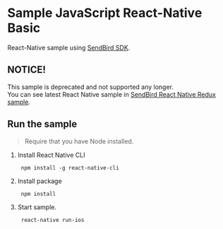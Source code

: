 # Sample JavaScript React-Native Basic

React-Native sample using [SendBird SDK](https://github.com/smilefam/SendBird-SDK-JavaScript).

## NOTICE!

This sample is deprecated and not supported any longer.  
You can see latest React Native sample in [SendBird React Native Redux sample](https://github.com/smilefam/SendBird-JavaScript/tree/master/react-native-redux-sample).

## Run the sample

> Require that you have Node installed.
1. Install React Native CLI

        npm install -g react-native-cli
        
2. Install package

        npm install

3. Start sample.

        react-native run-ios